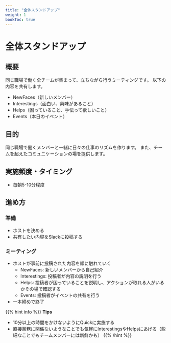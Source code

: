 ```yaml
---
title: "全体スタンドアップ"
weight: 1
bookToc: true
---
```


# 全体スタンドアップ

## 概要
同じ職場で働く全チームが集まって、立ちながら行うミーティングです。
以下の内容を共有します。
- NewFaces（新しいメンバー）
- Interestings（面白い、興味があること）
- Helps（困っていること、手伝って欲しいこと）
- Events（本日のイベント）

## 目的
同じ職場で働くメンバーと一緒に日々の仕事のリズムを作ります。
また、チームを超えたコミュニケーションの場を提供します。

## 実施頻度・タイミング
- 毎朝5-10分程度

## 進め方
### 準備
- ホストを決める
- 共有したい内容をSlackに投稿する

### ミーティング
- ホストが事前に投稿された内容を順に触れていく
  - NewFaces: 新しいメンバーから自己紹介
  - Interestings: 投稿者が内容の説明を行う
  - Helps: 投稿者が困っていることを説明し、アクションが取れる人がいるかその場で確認する
  - Events: 投稿者がイベントの共有を行う
- 一本締めで終了

{{% hint info %}}
**Tips**
- 10分以上の時間をかけないようにQuickに実施する
- 直接業務に関係ないようなことでも気軽にInterestingsやHelpsにあげる（些細なことでもチームメンバーには新鮮かも）
{{% /hint %}}

